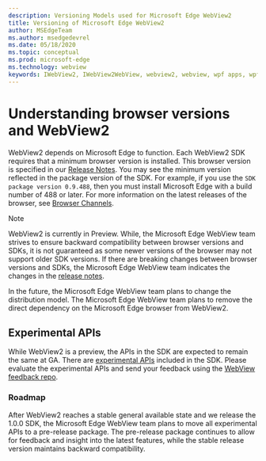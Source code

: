 ```yaml
---
description: Versioning Models used for Microsoft Edge WebView2
title: Versioning of Microsoft Edge WebView2
author: MSEdgeTeam
ms.author: msedgedevrel
ms.date: 05/18/2020
ms.topic: conceptual
ms.prod: microsoft-edge
ms.technology: webview
keywords: IWebView2, IWebView2WebView, webview2, webview, wpf apps, wpf, edge, ICoreWebView2, ICoreWebView2Host, browser control, edge html
---
```


# Understanding browser versions and WebView2  

WebView2 depends on Microsoft Edge to function.  Each WebView2 SDK requires that a minimum browser version is installed.  This browser version is specified in our [Release Notes][Webview2Releasenotes].  You may see the minimum version reflected in the package version of the SDK.  For example, if you use the `SDK package version 0.9.488`, then you must install Microsoft Edge with a build number of 488 or later.  For more information on the latest releases of the browser, see [Browser Channels][DeployedgeChannels].  

> [!NOTE]
> WebView2 is currently in Preview.  While, the Microsoft Edge WebView team strives to ensure backward compatibility between browser versions and SDKs, it is not guaranteed as some newer versions of the browser may not support older SDK versions.  If there are breaking changes between browser versions and SDKs, the Microsoft Edge WebView team indicates the changes in the [release notes][Webview2Releasenotes].  

In the future, the Microsoft Edge WebView team plans to change the distribution model.  The Microsoft Edge WebView team plans to remove the direct dependency on the Microsoft Edge browser from WebView2.  <!--To learn more, see [WebView2 Runtime][Webview2IndexEdgeRuntime] in the [Distribution][Webview2Distibution] section.  -->  

<!--todo: dd link to distribution.md after publication  -->  

## Experimental APIs  

While WebView2 is a preview, the APIs in the SDK are expected to remain the same at GA.  There are [experimental APIs][Webview2ReferenceWin3209488Experimental] included in the SDK.  Please evaluate the experimental APIs and send your feedback using the [WebView feedback repo][GithubMicrosoftedgeWebviewfeedback].  

### Roadmap  

After WebView2 reaches a stable general available state and we release the 1.0.0 SDK, the Microsoft Edge WebView team plans to move all experimental APIs to a pre-release package.  The pre-release package continues to allow for feedback and insight into the latest features, while the stable release version maintains backward compatibility.  

<!--links -->

[Webview2Distibution]: ./distribution.md "does not exist | Microsoft Docs"  
[Webview2IndexEdgeRuntime]: ../index.md#microsoft-edge-webview2-runtime "Microsoft Edge WebView2 Runtime - Microsoft Edge WebView2 (developer preview) | Microsoft Docs"  
[Webview2ReferenceWin3209488Experimental]: ../reference/win32/0-9-488-reference-webview2.md#experimental "Experimental - Reference (WebView2) | Microsoft Docs"  
[Webview2Releasenotes]: ../releasenotes.md "Release notes for WebView2 SDK | Microsoft Docs"  

[DeployedgeChannels]: /deployedge/microsoft-edge-channels "Overview of the Microsoft Edge channels | Microsoft Docs"  

[GithubMicrosoftedgeWebviewfeedback]: https://github.com/MicrosoftEdge/WebViewFeedback "WebView Feedback - MicrosoftEdge/WebViewFeedback | GitHub"  
